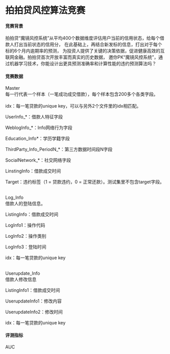 # 拍拍贷风控算法竞赛 <br>

#### 竞赛背景 <br>
拍拍贷“魔镜风控系统”从平均400个数据维度评估用户当前的信用状态，给每个借款人打出当前状态的信用分，
在此基础上，再结合新发标的信息，打出对于每个标的6个月内逾期率的预测，
为投资人提供了关键的决策依据，促进健康高效的互联网金融。拍拍贷首次开放丰富而真实的历史数据，
邀你PK“魔镜风控系统”，通过机器学习技术，你能设计出更具预测准确率和计算性能的违约预测算法吗？<br>

#### 竞赛数据 <br>
Master<br>
每一行代表一个样本（一笔成功成交借款），每个样本包含200多个各类字段。<br>
<br>
idx：每一笔贷款的unique key，可以与另外2个文件里的idx相匹配。<br>

UserInfo_*：借款人特征字段<br>

WeblogInfo_*：Info网络行为字段<br>

Education_Info*：学历学籍字段<br>

ThirdParty_Info_PeriodN_*：第三方数据时间段N字段<br>

SocialNetwork_*：社交网络字段<br>

LinstingInfo：借款成交时间<br>

Target：违约标签（1 = 贷款违约，0 = 正常还款）。测试集里不包含target字段。<br>

 
<br>
Log_Info<br>
借款人的登陆信息。<br>

ListingInfo：借款成交时间<br>

LogInfo1：操作代码<br>

LogInfo2：操作类别<br>

LogInfo3：登陆时间<br>

idx：每一笔贷款的unique key<br>

 
<br>
Userupdate_Info<br>
借款人修改信息<br>

ListingInfo1：借款成交时间<br>

UserupdateInfo1：修改内容<br>

UserupdateInfo2：修改时间<br>

idx：每一笔贷款的unique key<br>

#### 评测指标 <br>
AUC<br>
